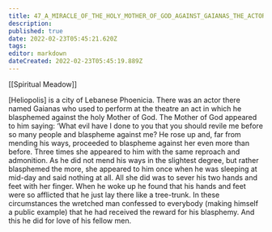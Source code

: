 ```yaml
---
title: 47_A_MIRACLE_OF_THE_HOLY_MOTHER_OF_GOD_AGAINST_GAIANAS_THE_ACTOR_WHO_WAS_BLASPHEMING_HER_IN_THE_THEATRE
description: 
published: true
date: 2022-02-23T05:45:21.620Z
tags: 
editor: markdown
dateCreated: 2022-02-23T05:45:19.889Z
---
```


[[Spiritual Meadow]]
 
[Heliopolis] is a city of Lebanese Phoenicia. There was an actor there named Gaianas who used to perform at the theatre an act in which he blasphemed against the holy Mother of God. The Mother of God appeared to him saying: ‘What evil have I done to you that you should revile me before so many people and blaspheme against me? He rose up and, far from mending his ways, proceeded to blaspheme against her even more than before. Three times she appeared to him with the same reproach and admonition. As he did not mend his ways in the slightest degree, but rather blasphemed the more, she appeared to him once when he was sleeping at mid-day and said nothing at all. All she did was to sever his two hands and feet with her finger. When he woke up he found that his hands and feet were so afflicted that he just lay there like a tree-trunk. In these circumstances the wretched man confessed to everybody (making himself a public example) that he had received the reward for his blasphemy. And this he did for love of his fellow men. 
